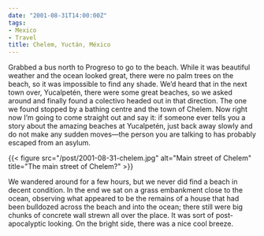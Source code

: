 ```yaml
---
date: "2001-08-31T14:00:00Z"
tags:
- Mexico
- Travel
title: Chelem, Yuctán, México
---
```


Grabbed a bus north to Progreso to go to the beach. While it was beautiful
weather and the ocean looked great, there were no palm trees on the beach, so
it was impossible to find any shade. We’d heard that in the next town over,
Yucalpetén, there were some great beaches, so we asked around and finally found
a colectivo headed out in that direction. The one we found stopped
by a bathing centre and the town of Chelem. Now right now I’m going to come
straight out and say it: if someone ever tells you a story about the amazing
beaches at Yucalpetén, just back away slowly and do not make any sudden
moves—the person you are talking to has probably escaped from an asylum.
<!-- more -->

{{< figure src="/post/2001-08-31-chelem.jpg" alt="Main street of Chelem"
    title="The main street of Chelem?" >}}

We wandered around for a few hours, but we never did find a beach in decent
condition. In the end we sat on a grass embankment close to the ocean,
observing what appeared to be the remains of a house that had been bulldozed
across the beach and into the ocean; there still were big chunks of concrete
wall strewn all over the place. It was sort of post-apocalyptic looking. On the
bright side, there was a nice cool breeze.
